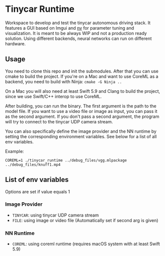 # Tinycar Runtime
Workspace to develop and test the tinycar autonomous driving stack. It features a GUI based on Imgui and [nv](https://github.com/nsch0e/nv) for parameter tuning and visualization.
It is meant to be always WIP and not a production ready solution. Using different backends, neural networks can run on different hardware.

## Usage
You need to clone this repo and init the submodules. After that you can use cmake to build the project. If you're on a Mac and want to use CoreML as a backend, you need to build with Ninja: `cmake -G Ninja ..` 

On a Mac you will also need at least Swift 5.9 and Clang to build the project, since we use Swift/C++ interop to use CoreML.

After building, you can run the binary. The first argument is the path to the model file. If you want to use a video file or image as input, you can pass it as the second argument. If you don't pass a second argument, the program will try to connect to the tinycar UDP camera stream. 

You can also specifically define the image provider and the NN runtime by setting the corresponding environment variables. See below for a list of all env variables.

Example:
```
COREML=1 ./tinycar_runtime ../debug_files/vgg.mlpackage ../debug_files/knuff1.mp4
```

## List of env variables
Options are set if value equals 1
### Image Provider
- `TINYCAR`: using tinycar UDP camera stream
- `FILE`: using image or video file (Automatically set if second arg is given)
  
### NN Runtime
- `COREML`: using coreml runtime (requires macOS system with at least Swift 5.9)